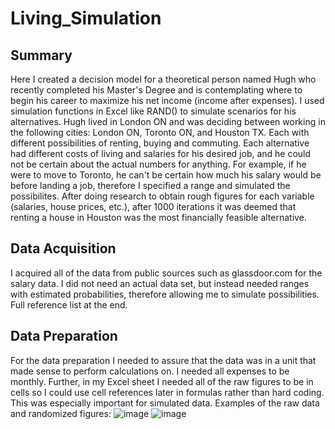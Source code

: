 # Living_Simulation
## Summary
Here I created a decision model for a theoretical person named Hugh who recently completed his Master's Degree and is contemplating where to begin his career to maximize his net income (income after expenses). I used simulation functions in Excel like RAND() to simulate scenarios for his alternatives. Hugh lived in London ON and was deciding between working in the following cities: London ON, Toronto ON, and Houston TX. Each with different possibilities of renting, buying and commuting. Each alternative had different costs of living and salaries for his desired job, and he could not be certain about the actual numbers for anything. For example, if he were to move to Toronto, he can't be certain how much his salary would be before landing a job, therefore I specified a range and simulated the possibilites. After doing research to obtain rough figures for each variable (salaries, house prices, etc.), after 1000 iterations it was deemed that renting a house in Houston was the most financially feasible alternative.

## Data Acquisition
I acquired all of the data from public sources such as glassdoor.com for the salary data. I did not need an actual data set, but instead needed ranges with estimated probabilities, therefore allowing me to simulate possibilities. Full reference list at the end.

## Data Preparation
For the data preparation I needed to assure that the data was in a unit that made sense to perform calculations on. I needed all expenses to be monthly. Further, in my Excel sheet I needed all of the raw figures to be in cells so I could use cell references later in formulas rather than hard coding. This was especially important for simulated data.
Examples of the raw data and randomized figures:
![image](https://github.com/kaven611/Living_Simulation/assets/156690481/08481e6a-c706-4eec-9624-45d6377d1f76)
![image](https://github.com/kaven611/Living_Simulation/assets/156690481/c676f2c1-7c7e-4897-9222-da5a36856ff0)
